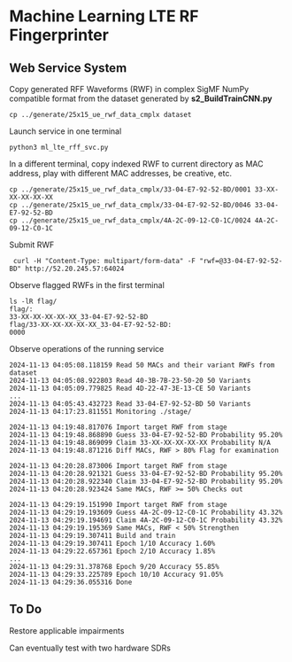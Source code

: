 # Machine Learning LTE RF Fingerprinter

## Web Service System

Copy generated RFF Waveforms (RWF) in complex SigMF NumPy compatible format from the dataset generated by __s2_BuildTrainCNN.py__

```
cp ../generate/25x15_ue_rwf_data_cmplx dataset
```

Launch service in one terminal

```
python3 ml_lte_rff_svc.py
```

In a different terminal, copy indexed RWF to current directory as MAC address, play with different MAC addresses, be creative, etc.

```
cp ../generate/25x15_ue_rwf_data_cmplx/33-04-E7-92-52-BD/0001 33-XX-XX-XX-XX-XX
cp ../generate/25x15_ue_rwf_data_cmplx/33-04-E7-92-52-BD/0046 33-04-E7-92-52-BD
cp ../generate/25x15_ue_rwf_data_cmplx/4A-2C-09-12-C0-1C/0024 4A-2C-09-12-C0-1C
```

Submit RWF

```
 curl -H "Content-Type: multipart/form-data" -F "rwf=@33-04-E7-92-52-BD" http://52.20.245.57:64024
```

Observe flagged RWFs in the first terminal
```
ls -lR flag/
flag/:
33-XX-XX-XX-XX-XX_33-04-E7-92-52-BD
flag/33-XX-XX-XX-XX-XX_33-04-E7-92-52-BD:
0000
```

Observe operations of the running service

```
2024-11-13 04:05:08.118159 Read 50 MACs and their variant RWFs from dataset
2024-11-13 04:05:08.922803 Read 40-3B-7B-23-50-20 50 Variants
2024-11-13 04:05:09.779825 Read 4D-22-47-3E-13-CE 50 Variants
...
2024-11-13 04:05:43.432723 Read 33-04-E7-92-52-BD 50 Variants
2024-11-13 04:17:23.811551 Monitoring ./stage/

2024-11-13 04:19:48.817076 Import target RWF from stage
2024-11-13 04:19:48.868890 Guess 33-04-E7-92-52-BD Probability 95.20%
2024-11-13 04:19:48.869099 Claim 33-XX-XX-XX-XX-XX Probability N/A
2024-11-13 04:19:48.871216 Diff MACs, RWF > 80% Flag for examination

2024-11-13 04:20:28.873006 Import target RWF from stage
2024-11-13 04:20:28.921321 Guess 33-04-E7-92-52-BD Probability 95.20%
2024-11-13 04:20:28.922340 Claim 33-04-E7-92-52-BD Probability 95.20%
2024-11-13 04:20:28.923424 Same MACs, RWF >= 50% Checks out

2024-11-13 04:29:19.151990 Import target RWF from stage
2024-11-13 04:29:19.193609 Guess 4A-2C-09-12-C0-1C Probability 43.32%
2024-11-13 04:29:19.194691 Claim 4A-2C-09-12-C0-1C Probability 43.32%
2024-11-13 04:29:19.195369 Same MACs, RWF < 50% Strengthen
2024-11-13 04:29:19.307411 Build and train
2024-11-13 04:29:19.307411 Epoch 1/10 Accuracy 1.60%
2024-11-13 04:29:22.657361 Epoch 2/10 Accuracy 1.85%
...
2024-11-13 04:29:31.378768 Epoch 9/20 Accuracy 55.85%
2024-11-13 04:29:33.225789 Epoch 10/10 Accuracy 91.05%
2024-11-13 04:29:36.055316 Done
```

## To Do

Restore applicable impairments

Can eventually test with two hardware SDRs
